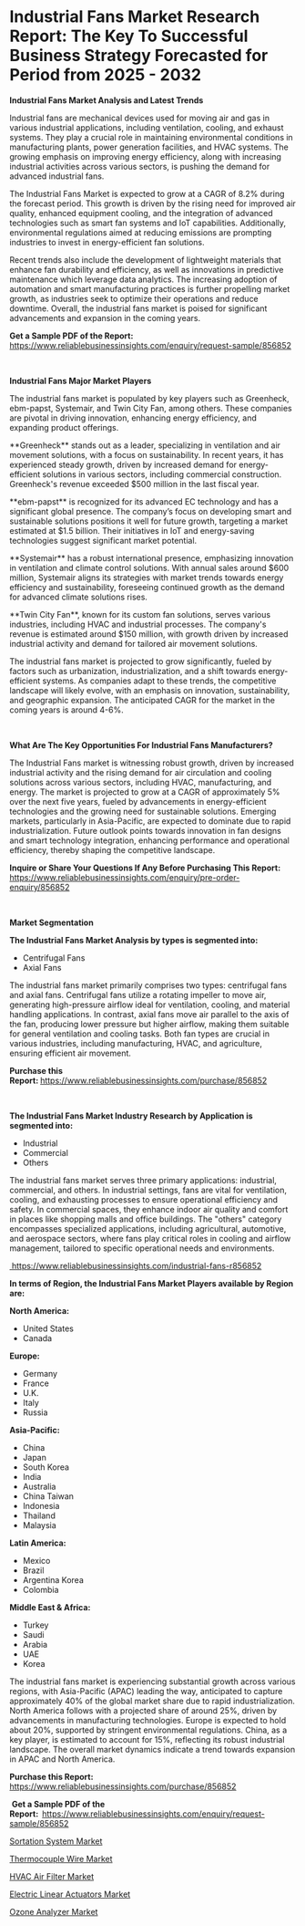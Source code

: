 <p><h1>Industrial Fans Market Research Report: The Key To Successful Business Strategy Forecasted for Period from 2025 - 2032</h1></p><p><strong>Industrial Fans Market Analysis and Latest Trends</strong></p>
<p><p>Industrial fans are mechanical devices used for moving air and gas in various industrial applications, including ventilation, cooling, and exhaust systems. They play a crucial role in maintaining environmental conditions in manufacturing plants, power generation facilities, and HVAC systems. The growing emphasis on improving energy efficiency, along with increasing industrial activities across various sectors, is pushing the demand for advanced industrial fans.</p><p>The Industrial Fans Market is expected to grow at a CAGR of 8.2% during the forecast period. This growth is driven by the rising need for improved air quality, enhanced equipment cooling, and the integration of advanced technologies such as smart fan systems and IoT capabilities. Additionally, environmental regulations aimed at reducing emissions are prompting industries to invest in energy-efficient fan solutions. </p><p>Recent trends also include the development of lightweight materials that enhance fan durability and efficiency, as well as innovations in predictive maintenance which leverage data analytics. The increasing adoption of automation and smart manufacturing practices is further propelling market growth, as industries seek to optimize their operations and reduce downtime. Overall, the industrial fans market is poised for significant advancements and expansion in the coming years.</p></p>
<p><strong>Get a Sample PDF of the Report:&nbsp;</strong> <a href="https://www.reliablebusinessinsights.com/enquiry/request-sample/856852?utm_campaign=1117&utm_medium=2&utm_source=Github&utm_content=ia&utm_term=17022025&utm_id=industrial-fans">https://www.reliablebusinessinsights.com/enquiry/request-sample/856852</a></p>
<p>&nbsp;</p>
<p><strong>Industrial Fans Major Market Players</strong></p>
<p><p>The industrial fans market is populated by key players such as Greenheck, ebm-papst, Systemair, and Twin City Fan, among others. These companies are pivotal in driving innovation, enhancing energy efficiency, and expanding product offerings.</p><p>**Greenheck** stands out as a leader, specializing in ventilation and air movement solutions, with a focus on sustainability. In recent years, it has experienced steady growth, driven by increased demand for energy-efficient solutions in various sectors, including commercial construction. Greenheck's revenue exceeded $500 million in the last fiscal year.</p><p>**ebm-papst** is recognized for its advanced EC technology and has a significant global presence. The company’s focus on developing smart and sustainable solutions positions it well for future growth, targeting a market estimated at $1.5 billion. Their initiatives in IoT and energy-saving technologies suggest significant market potential.</p><p>**Systemair** has a robust international presence, emphasizing innovation in ventilation and climate control solutions. With annual sales around $600 million, Systemair aligns its strategies with market trends towards energy efficiency and sustainability, foreseeing continued growth as the demand for advanced climate solutions rises.</p><p>**Twin City Fan**, known for its custom fan solutions, serves various industries, including HVAC and industrial processes. The company's revenue is estimated around $150 million, with growth driven by increased industrial activity and demand for tailored air movement solutions.</p><p>The industrial fans market is projected to grow significantly, fueled by factors such as urbanization, industrialization, and a shift towards energy-efficient systems. As companies adapt to these trends, the competitive landscape will likely evolve, with an emphasis on innovation, sustainability, and geographic expansion. The anticipated CAGR for the market in the coming years is around 4-6%.</p></p>
<p>&nbsp;</p>
<p><strong>What Are The Key Opportunities For Industrial Fans Manufacturers?</strong></p>
<p><p>The Industrial Fans market is witnessing robust growth, driven by increased industrial activity and the rising demand for air circulation and cooling solutions across various sectors, including HVAC, manufacturing, and energy. The market is projected to grow at a CAGR of approximately 5% over the next five years, fueled by advancements in energy-efficient technologies and the growing need for sustainable solutions. Emerging markets, particularly in Asia-Pacific, are expected to dominate due to rapid industrialization. Future outlook points towards innovation in fan designs and smart technology integration, enhancing performance and operational efficiency, thereby shaping the competitive landscape.</p></p>
<p><strong>Inquire or Share Your Questions If Any Before Purchasing This Report:</strong> <a href="https://www.reliablebusinessinsights.com/enquiry/pre-order-enquiry/856852?utm_campaign=1117&utm_medium=2&utm_source=Github&utm_content=ia&utm_term=17022025&utm_id=industrial-fans">https://www.reliablebusinessinsights.com/enquiry/pre-order-enquiry/856852</a></p>
<p>&nbsp;</p>
<p><strong>Market Segmentation</strong></p>
<p><strong>The Industrial Fans Market Analysis by types is segmented into:</strong></p>
<p><ul><li>Centrifugal Fans</li><li>Axial Fans</li></ul></p>
<p><p>The industrial fans market primarily comprises two types: centrifugal fans and axial fans. Centrifugal fans utilize a rotating impeller to move air, generating high-pressure airflow ideal for ventilation, cooling, and material handling applications. In contrast, axial fans move air parallel to the axis of the fan, producing lower pressure but higher airflow, making them suitable for general ventilation and cooling tasks. Both fan types are crucial in various industries, including manufacturing, HVAC, and agriculture, ensuring efficient air movement.</p></p>
<p><strong>Purchase this Report:&nbsp;</strong><a href="https://www.reliablebusinessinsights.com/purchase/856852?utm_campaign=1117&utm_medium=2&utm_source=Github&utm_content=ia&utm_term=17022025&utm_id=industrial-fans">https://www.reliablebusinessinsights.com/purchase/856852</a></p>
<p>&nbsp;</p>
<p><strong>The Industrial Fans Market Industry Research by Application is segmented into:</strong></p>
<p><ul><li>Industrial</li><li>Commercial</li><li>Others</li></ul></p>
<p><p>The industrial fans market serves three primary applications: industrial, commercial, and others. In industrial settings, fans are vital for ventilation, cooling, and exhausting processes to ensure operational efficiency and safety. In commercial spaces, they enhance indoor air quality and comfort in places like shopping malls and office buildings. The "others" category encompasses specialized applications, including agricultural, automotive, and aerospace sectors, where fans play critical roles in cooling and airflow management, tailored to specific operational needs and environments.</p></p>
<p><a href="https://www.reliablebusinessinsights.com/industrial-fans-r856852?utm_campaign=1117&utm_medium=2&utm_source=Github&utm_content=ia&utm_term=17022025&utm_id=industrial-fans">&nbsp;https://www.reliablebusinessinsights.com/industrial-fans-r856852</a></p>
<p><strong>In terms of Region, the Industrial Fans Market Players available by Region are:</strong></p>
<p>
    <p> <strong> North America: </strong>
        <ul>
            <li>United States</li>
            <li>Canada</li>
        </ul>
        </p> 
    <p> <strong> Europe: </strong>
        <ul>
            <li>Germany</li>
            <li>France</li>
            <li>U.K.</li>
            <li>Italy</li>
            <li>Russia</li>
        </ul>
        </p> 
    <p> <strong> Asia-Pacific: </strong>
        <ul>
            <li>China</li>
            <li>Japan</li>
            <li>South Korea</li>
            <li>India</li>
            <li>Australia</li>
            <li>China Taiwan</li>
            <li>Indonesia</li>
            <li>Thailand</li>
            <li>Malaysia</li>
        </ul>
        </p> 
    <p> <strong> Latin America: </strong>
        <ul>
            <li>Mexico</li>
            <li>Brazil</li>
            <li>Argentina Korea</li>
            <li>Colombia</li>
        </ul>
        </p> 
    <p> <strong> Middle East & Africa: </strong>
        <ul>
            <li>Turkey</li>
            <li>Saudi</li>
            <li>Arabia</li>
            <li>UAE</li>
            <li>Korea</li>
        </ul>
    </p>
    </p>
<p><p>The industrial fans market is experiencing substantial growth across various regions, with Asia-Pacific (APAC) leading the way, anticipated to capture approximately 40% of the global market share due to rapid industrialization. North America follows with a projected share of around 25%, driven by advancements in manufacturing technologies. Europe is expected to hold about 20%, supported by stringent environmental regulations. China, as a key player, is estimated to account for 15%, reflecting its robust industrial landscape. The overall market dynamics indicate a trend towards expansion in APAC and North America.</p></p>
<p><strong>Purchase this Report: </strong><a href="https://www.reliablebusinessinsights.com/purchase/856852?utm_campaign=1117&utm_medium=2&utm_source=Github&utm_content=ia&utm_term=17022025&utm_id=industrial-fans">https://www.reliablebusinessinsights.com/purchase/856852</a></p>
<p>&nbsp;<strong>Get a Sample PDF of the Report:&nbsp;&nbsp;</strong><a href="https://www.reliablebusinessinsights.com/enquiry/request-sample/856852?utm_campaign=1117&utm_medium=2&utm_source=Github&utm_content=ia&utm_term=17022025&utm_id=industrial-fans">https://www.reliablebusinessinsights.com/enquiry/request-sample/856852</a></p>
<p><strong></strong></p>
<p><p><a href="https://github.com/hunanuzmez/Market-Research-Report-List-1/blob/main/sortation-system-market.md?utm_campaign=1117&utm_medium=2&utm_source=Github&utm_content=ia&utm_term=17022025&utm_id=industrial-fans">Sortation System Market</a></p><p><a href="https://github.com/denbelnmer50/Market-Research-Report-List-1/blob/main/thermocouple-wire-market.md?utm_campaign=1117&utm_medium=2&utm_source=Github&utm_content=ia&utm_term=17022025&utm_id=industrial-fans">Thermocouple Wire Market</a></p><p><a href="https://github.com/krulicfidura/Market-Research-Report-List-1/blob/main/hvac-air-filter-market.md?utm_campaign=1117&utm_medium=2&utm_source=Github&utm_content=ia&utm_term=17022025&utm_id=industrial-fans">HVAC Air Filter Market</a></p><p><a href="https://github.com/shewlisapsai/Market-Research-Report-List-1/blob/main/electric-linear-actuators-market.md?utm_campaign=1117&utm_medium=2&utm_source=Github&utm_content=ia&utm_term=17022025&utm_id=industrial-fans">Electric Linear Actuators Market</a></p><p><a href="https://github.com/vassihucz/Market-Research-Report-List-1/blob/main/ozone-analyzer-market.md?utm_campaign=1117&utm_medium=2&utm_source=Github&utm_content=ia&utm_term=17022025&utm_id=industrial-fans">Ozone Analyzer Market</a></p></p>